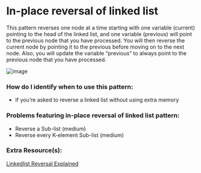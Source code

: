 # In-place reversal of linked list
This pattern reverses one node at a time starting with one variable (current) pointing to the head of the linked list, and one variable (previous) will point to the previous node that you have processed. You will then reverse the current node by pointing it to the previous before moving on to the next node. Also, you will update the variable “previous” to always point to the previous node that you have processed.

![image](https://user-images.githubusercontent.com/69539559/227813412-928e3ae0-24e3-4133-a1e0-f403eab8a927.png)  



### How do I identify when to use this pattern:
- If you’re asked to reverse a linked list without using extra memory

### Problems featuring in-place reversal of linked list pattern:
- Reverse a Sub-list (medium)
- Reverse every K-element Sub-list (medium)

### Extra Resource(s):
[Linkedlist Reversal Explained](https://medium.com/@shree.bhamare1211/pattern-6-in-place-reversal-of-a-linkedlist-2fbdf1da8cd7)
